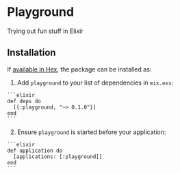 # Playground

Trying out fun stuff in Elixir

## Installation

If [available in Hex](https://hex.pm/docs/publish), the package can be installed as:

  1. Add `playground` to your list of dependencies in `mix.exs`:

    ```elixir
    def deps do
      [{:playground, "~> 0.1.0"}]
    end
    ```

  2. Ensure `playground` is started before your application:

    ```elixir
    def application do
      [applications: [:playground]]
    end
    ```

